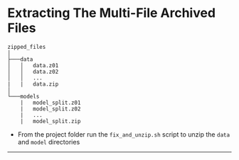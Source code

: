 # Extracting The Multi-File Archived Files
```
zipped_files
│
├───data
│   │   data.z01
│   │   data.z02
│   │   ...
|   |   data.zip
│
└───models
    |   model_split.z01
    |   model_split.z02
    |   ...
    |   model_split.zip
``` 
- From the project folder run the `fix_and_unzip.sh` script to unzip the `data` and `model` directories
---
